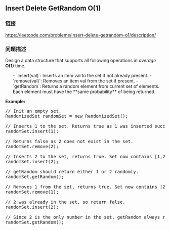 ## Insert Delete GetRandom O(1)  
### 链接  
https://leetcode.com/problems/insert-delete-getrandom-o1/description/  
### 问题描述
Design a data structure that supports all following operations in *average* **O(1)** time.


<ol>
- `insert(val)`: Inserts an item val to the set if not already present.
- `remove(val)`: Removes an item val from the set if present.
- `getRandom`: Returns a random element from current set of elements. Each element must have the **same probability** of being returned.
</ol>


**Example:**
<pre>
// Init an empty set.
RandomizedSet randomSet = new RandomizedSet();

// Inserts 1 to the set. Returns true as 1 was inserted successfully.
randomSet.insert(1);

// Returns false as 2 does not exist in the set.
randomSet.remove(2);

// Inserts 2 to the set, returns true. Set now contains [1,2].
randomSet.insert(2);

// getRandom should return either 1 or 2 randomly.
randomSet.getRandom();

// Removes 1 from the set, returns true. Set now contains [2].
randomSet.remove(1);

// 2 was already in the set, so return false.
randomSet.insert(2);

// Since 2 is the only number in the set, getRandom always return 2.
randomSet.getRandom();
</pre>

